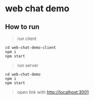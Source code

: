 # web chat demo

## How to run

> run client
```
cd web-chat-demo-client
npm i
npm start
```

> run server
```angular2html
cd web-chat-demo
npm i
npm start
```

> open link with [http://localhost:3001](http://localhost:3001/#/?ela=your_first_id)


